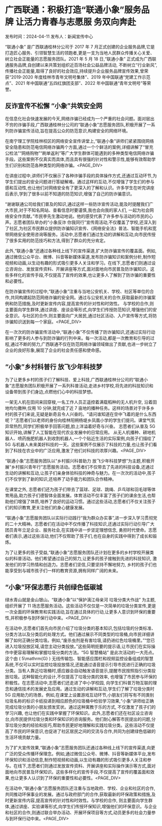 # 广西联通：积极打造“联通小象”服务品牌 让活力青春与志愿服 务双向奔赴

发布时间：2024-04-11 发布人：新闻宣传中心

“联通小象” 是广西联通桂林分公司于 2017 年 7 月正式创建的企业服务品牌,它是打造匠心服务、引领智慧生活的领跑者,更是一支为当地人民群众传播关心关爱、树立社会正能量的志愿服务团队。2021 年 5 月 18 日,“联通小象” 正式成为广西联通服务品牌,自创建以来共策划组织近百场社会公益品牌活动, 不断树立“行业新风”,传播社会正能量,取得了良好的社会效应,持续提升企业服务品牌宣传效果,曾荣获“2019-2020 年度桂林市青年文明号集体”、2019 年中国联通“党建工作示范点”、2021 年中国联通“五四红旗团支部”、2022 年中国联通“青年文明号”等荣誉。

## 反诈宣传不松懈 “小象”共筑安全网

在信息化社会快速发展的今天,网络诈骗已经成为一个严重的社会问题。面对层出不穷的诈骗手段,广西联通桂林分公司的“联通小象”志愿服务团队,积极开展了一系列防诈骗宣传活动,旨在提高公众的防范意识,构建安全的网络环境。

在南宁理工学院桂林校区的网络安全宣传讲堂上,“联通小象”讲师们紧紧围绕网络安全隐患和防范电信网络诈骗两个方面,通过一个个鲜活的案例,详细讲解了“冒充公检法”“网络购物”“刷单返利”等广大学生群体可能遇到的多种类型电信网络诈骗手段。这些案例不仅真实而具体,而且具有很强的针对性和警示性,能够有效帮助学生们识别和防范各种类型的网络诈骗。<PAGE_DIV> 

在讲座过程中,讲师们不仅展示了各种诈骗手段的具体操作方式,还通过互动环节,为学生们提出的安全问题进行答疑解难。通过这样的互动,不仅增强了学生们的参与感和互动性,也让他们对网络安全有了更深入的了解和认识。许多学生在听完讲座后表示,学到了很多以前不知道的防范知识,增强了自己的防诈骗意识。

“谢谢联通公司给我们普及的知识,通过这样一些防诈宣传活动,能及时提醒我们广大市民,对于不知名网站、查看信息时要谨慎,我也会向我的家人们, 一起为社会网络安全作贡献。”市民李先生激动地说。他的感受代表了许多参与活动的市民的心声。志愿者团队举办的“小象反诈 你我同行”宣传周活动,不仅覆盖了学校,还深入到了社区,为社区市民群众提供防诈骗知识宣传、《网络安全法》普法、智能手机和宽带网络安全使用咨询等服务。活动中,志愿者们通过生动的讲解和互动,向市民传授了很多实用的防范技巧和方法,得到了群众的充分肯定。

此外,“联通小象”还通过各种线上线下的宣传渠道,扩大防诈骗宣传的覆盖面。例如,通过微信公众平台、微博、抖音等新媒体渠道,发布防诈骗知识和案例分析,制作短视频和动画,以生动有趣的形式吸引更多人关注和学习。在线下,志愿者们则通过设立咨询台、发放宣传资料、开展讲座等方式,面对面地向市民普及防诈骗知识。这些多样化的宣传手段,不仅提高了宣传的效果,也让更多人了解到了防诈骗的重要性和必要性。

在防诈骗宣传的过程中,“联通小象”注重与当地公安机关、学校、社区等单位的合作,共同构建起防范网络诈骗的安全网。通过与公安机关的合作,获取最新的诈骗案例和防范措施,及时更新宣传内容,提高宣传的针对性和时效性。 与学校的合作,则主要面向学生群体,通过讲座、座谈会等形式,向学生们传授防范知识,增强他们的安全意识。与社区的合作,则主要面向广大居民,通过社区活动、入户宣传等方式,将防诈骗知识送到每一个家庭。<PAGE_DIV> 

在一次次的防诈骗宣传活动中,“联通小象”不仅传播了防诈骗知识,还通过实际行动影响了更多的人参与到防诈骗的行列中来。每一次活动,都是一次教育和引导的过程,通过不断的努力,广西联通不仅在防范网络诈骗领域做出了贡献,也进一步树立了企业的良好形象,展现了企业的社会责任感和使命感。

## “小象”乡村科普行 放飞少年科技梦

为了让更多乡村的孩子们了解科技、爱上科技,广西联通桂林分公司的“联通小象”志愿服务团队积极开展了一系列科普活动,走进乡村学校,将先进的科技知识和设备带到孩子们身边,点燃他们心中的科技梦想。

一架无人机在田间来回穿梭,一名工作人员正遥控着满载稻种的无人机升空, 沿着田地均匀撒种,仅用 10 分钟,就完成了近 7 亩地的播种任务。这样的场景对于许多乡村的孩子们来说,无疑是新奇且令人兴奋的。“请问谁知道在空中飞着的是什么东西呢？”志愿者们以老师的身份向桂林阳朔杨堤乡凤凰小学的学生们提问。课堂气氛异常热烈,同学们积极举手回答问题,脸上洋溢着好奇与兴奋。 志愿者们从普及 5G 知识开始,讲解了人工智能在现代农业发展中的日常应用。 从无人机播种、耕地机器人、喷药施肥机器人到收割机器人,一个个贴近生活的实际案例,向孩子们描绘了 5G 与机器人未来美好科技的一天。这些案例不仅展示了科技的力量,也让孩子们看到了科技在农业中的广泛应用,激发了他们对科技的浓厚兴趣。<PAGE_DIV> 

“联通小象”志愿服务团队以“乡村振兴科普助力 放飞少年科技梦想”为主题,积极开展“乡村振兴青年行”志愿服务活动。志愿者们不仅带去了先进的科技设备,还通过生动的讲解和互动,让孩子们亲身体验科技的神奇与魅力。在一次次的活动中,孩子们不仅学到了新的知识,还培养了动手能力和团队合作精神。

在课堂之外, 志愿者们还为孩子们带去了篮球、足球、跳绳、乒乓球和羽毛球等体育用品,助力孩子们德智体全面发展。体育活动不仅丰富了孩子们的课余生活,也帮助他们增强了体质,培养了良好的运动习惯。通过这些活动,志愿者们不仅关注孩子们的知识教育,更关注他们的身心健康发展。

“联通小象”志愿服务团队以实际行动践行“我为群众办实事”,进一步深入学习贯彻党的二十大精神。志愿者们在活动中不仅传播了科技知识,还通过实际行动引导广大团员青年立足企业、服务社会,在实践中进一步坚定理想信念, 勇担时代使命。志愿者们表示,通过这些活动,他们不仅帮助了孩子们,也在自身的实践中得到了成长和锻炼。

为了让更多的孩子受益,“联通小象”志愿服务团队还计划在更多的乡村学校开展类似的科普活动。他们希望通过自己的努力,让更多的孩子接触到先进的科技知识, 激发他们的学习热情和创造力。志愿者们坚信,只要坚持不懈地努力, 乡村的孩子们也能享受到与城市孩子们一样的教育资源,拥有同样广阔的未来。

## “小象”环保志愿行 共创绿色低碳城

绿水青山就是金山银山。“联通小象”以“保护漓江母亲河 垃圾分类大作战” 为主题,组织开展了 11 场志愿服务活动。这些活动不仅仅是一次简单的垃圾分类宣传,更是一次全面的环保教育和实践活动,旨在通过具体的行动,让更多人意识到环保的重要性,并积极参与到环保行动中来。<PAGE_DIV> 

在活动中,志愿者们首先向市民介绍了垃圾分类的基本知识,包括垃圾的分类标准、分类方法以及分类后的处理方式。他们通过展示不同类型的垃圾桶,向市民详细讲解了如何正确分类垃圾。例如,“废杀虫剂是有害垃圾,请扔进红色垃圾桶里。”“您已进入垃圾投放区域,请您主动分类投放。”这些简明扼要的提示语,让市民们在实际操作中更容易理解和掌握垃圾分类的方法。“5G 智慧桶站” 是此次活动的一大亮点。这个由 \( 5\mathrm{G} \) 无线传输包、智能感应围栏和视频监控设备组成的智慧系统,不仅可以实时监控垃圾投放情况,还能通过语音提示引导市民进行正确的垃圾分类。当有人靠近垃圾桶时,感应器会自动触发语音提示,提醒市民按照指引分类投放垃圾。这种智能化的设计,不仅提高了垃圾分类的效率, 也增强了市民参与环保的积极性。在志愿活动中,志愿者们还走进了中小学校园, 向学生们科普万物互联的理念和通信技术的发展史及应用。通过生动的讲解和互动,学生们了解了垃圾分类时 5G 应用助力的场景。例如,在课堂上设置游戏互动环节,小朋友们将写有不同类别垃圾名称的标识卡纸投递到相应颜色的垃圾桶中检验学习效果,“小象”讲师给正确完成垃圾分类的小朋友颁发奖状。通过这种寓教于乐的方式, 不仅激发了孩子们的学习兴趣, 也让他们在实践中掌握了环保知识。此外,志愿者们还在社区设立咨询台,向市民提供垃圾分类和环保知识的咨询服务。他们耐心解答市民提出的问题,分享垃圾分类的经验和技巧,帮助市民更好地理解和实践垃圾分类。这些活动不仅提高了市民的环保意识,也促进了社区居民之间的交流与合作,共同为创建绿色低碳的生活环境贡献力量。

为了扩大宣传效果,“联通小象”志愿服务团队还通过各种线上线下的宣传渠道,向更广泛的受众传播环保理念。例如,通过微信公众号、微博、抖音等新媒体平台,发布环保知识和活动信息,制作短视频和动画,以生动有趣的形式吸引更多人关注和参与。在线下,志愿者们则通过发放宣传资料、开展讲座和实际操作演示等方式,面对面地向市民普及环保知识。这些多样化的宣传手段,不仅提高了宣传的覆盖面和效果,也让更多人认识到了环保的重要性和必要性。<PAGE_DIV> 

在活动中,“联通小象”志愿服务团队还注重与当地政府、学校、企业和社区的合作,共同推动环保事业的发展。通过与政府部门的合作,获取最新的环保政策和措施,及时更新宣传内容,提高宣传的针对性和时效性。与学校的合作, 则主要面向学生群体,通过讲座、实验课等形式,向学生们传授环保知识,增强他们的环保意识。与企业和社区的合作,则通过联合举办活动、开展环保项目等方式,动员更多的社会力量参与到环保行动中来。<PAGE_DIV> 